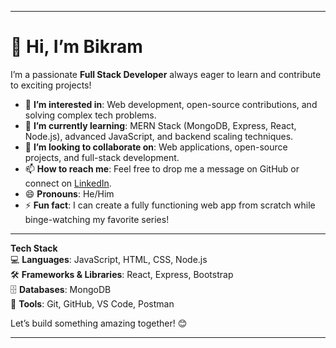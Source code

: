 

---

# 👋 Hi, I’m Bikram

I’m a passionate **Full Stack Developer** always eager to learn and contribute to exciting projects!  
 
- 👀 **I’m interested in**: Web development, open-source contributions, and solving complex tech problems.  
- 🌱 **I’m currently learning**: MERN Stack (MongoDB, Express, React, Node.js), advanced JavaScript, and backend scaling techniques.  
- 💞️ **I’m looking to collaborate on**: Web applications, open-source projects, and full-stack development.  
- 📫 **How to reach me**: Feel free to drop me a message on GitHub or connect on [LinkedIn](#).  
- 😄 **Pronouns**: He/Him  
- ⚡ **Fun fact**: I can create a fully functioning web app from scratch while binge-watching my favorite series!

---

**Tech Stack**  
💻 **Languages**: JavaScript, HTML, CSS, Node.js  
🛠 **Frameworks & Libraries**: React, Express, Bootstrap  
🗄 **Databases**: MongoDB  
🔧 **Tools**: Git, GitHub, VS Code, Postman  

Let’s build something amazing together! 😊

---

